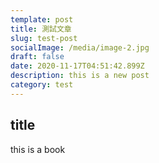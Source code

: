 ```yaml
---
template: post
title: 測試文章
slug: test-post
socialImage: /media/image-2.jpg
draft: false
date: 2020-11-17T04:51:42.899Z
description: this is a new post
category: test
---
```

## title
this is a book